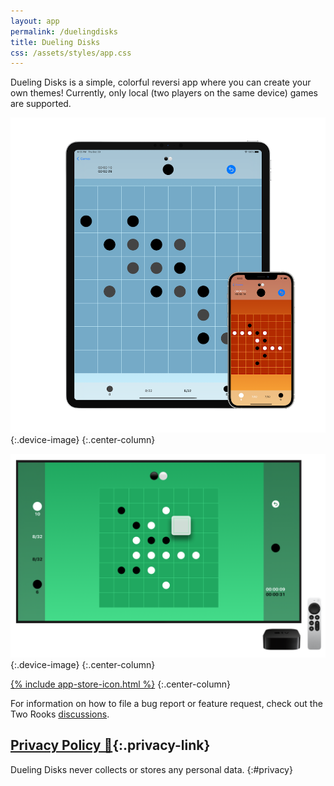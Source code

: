 ```yaml
---
layout: app
permalink: /duelingdisks
title: Dueling Disks
css: /assets/styles/app.css
---
```

Dueling Disks is a simple, colorful reversi app where you can create your own themes! Currently, only local (two players on the same device) games are supported.

![](/assets/images/duelingdisks/ios.png){:.device-image}
{:.center-column}

![](/assets/images/duelingdisks/tvos.png){:.device-image}
{:.center-column}

[{% include app-store-icon.html %}]()
{:.center-column}

For information on how to file a bug report or feature request, check out the Two Rooks [discussions](https://github.com/Sammcb/DuelingDisks/discussions/2).

## [Privacy Policy 🔗](#privacy){:.privacy-link}

Dueling Disks never collects or stores any personal data.
{:#privacy}
